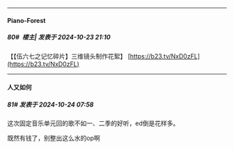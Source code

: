 ﻿
*****

####  Piano-Forest  
##### 80#         楼主| 发表于 2024-10-23 21:10

【【伍六七之记忆碎片】三维镜头制作花絮】 
[https://b23.tv/NxD0zFL](https://b23.tv/NxD0zFL)


*****

####  人又如何  
##### 81#       发表于 2024-10-24 07:58

这次固定音乐单元回的歌不如一、二季的好听，ed倒是花样多。

既然有钱了，别整出这么水的op啊

